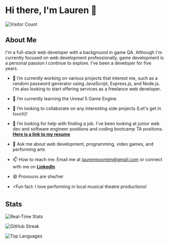 # Hi there, I'm Lauren 👋
![Visitor Count](https://komarev.com/ghpvc/?username=Lauren245&label=Profile%20Views&color=blue&style=flat)
<!--
**Lauren245/Lauren245** is a ✨ _special_ ✨ repository because its `README.md` (this file) appears on your GitHub profile.

Here are some ideas to get you started:

- 🔭 I’m currently working on ...
- 🌱 I’m currently learning ...
- 👯 I’m looking to collaborate on ...
- 🤔 I’m looking for help with ...
- 💬 Ask me about ...
- 📫 How to reach me: ...
- 😄 Pronouns: ...
- ⚡ Fun fact: ...
-->

## About Me
I'm a full-stack web developer with a background in game QA. Although I'm currently focused on web development professionally, game development is a personal passion I continue to explore. I've been a developer for five years.

- 🔭 I’m currently working on various projects that interest me, such as a random password generator using JavaScript, Express.js, and Node.js. I'm also looking to start offering services as a freelance web developer.
  
- 🌱 I’m currently learning the Unreal 5 Game Engine.
  
- 👯 I’m looking to collaborate on any interesting side projects (Let's get in touch)!
  
- 🤔 I’m looking for help with finding a job. I've been looking at junior web dev and software engineer positions and coding bootcamp TA positions. **[Here is a link to my resume](https://lauren-moores-portfolio.onrender.com/Resume)**
  
- 💬 Ask me about web development, programming, video games, and performing arts
  
- 📫 How to reach me: Email me at laurenmoorejm@gmail.com or connect with me on **[LinkedIn](https://www.linkedin.com/in/lauren-j-m-m/)**
  
- 😄 Pronouns are she/her
  
- ⚡Fun fact: I love performing in local musical theatre productions!

## Stats
![Real-Time Stats](https://github-profile-summary-cards.vercel.app/api/cards/stats?username=Lauren245&theme=radical)

![GitHub Streak](https://github-readme-streak-stats.herokuapp.com/?user=Lauren245&theme=radical)

![Top Languages](https://github-readme-stats.vercel.app/api/top-langs/?username=Lauren245&layout=compact&theme=radical)
